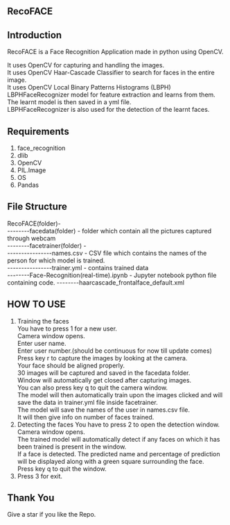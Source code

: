 ## RecoFACE 
## Introduction
RecoFACE is a Face Recognition Application made in python using OpenCV.

It uses OpenCV for capturing and handling the images.\
It uses OpenCV Haar-Cascade Classifier to search for faces in the entire image.\
It uses OpenCV Local Binary Patterns Histograms (LBPH) LBPHFaceRecognizer model for feature extraction and learns from them.\
The learnt model is then saved in a yml file.\
LBPHFaceRecognizer is also used for the detection of the learnt faces.


## Requirements
1. face_recognition
2. dlib
3. OpenCV
4. PIL.Image
5. OS
6. Pandas

## File Structure

RecoFACE(folder)-\
--------facedata(folder) - folder which contain all the pictures captured through webcam\
--------facetrainer(folder) -\
----------------names.csv - CSV file which contains the names of the person for which model is trained.\
----------------trainer.yml - contains trained data\
--------Face-Recognition(real-time).ipynb - Jupyter notebook python file containing code.
--------haarcascade_frontalface_default.xml
  
    
## HOW TO USE

1. Training the faces\
       You have to press 1 for a new user.\
       Camera window opens.\
          Enter user name.\
          Enter user number.(should be continuous for now till update comes)\
          Press key r to capture the images by looking at the camera. \
            Your face should be aligned properly.\
            30 images will be captured and saved in the facedata folder.\
            Window will automatically get closed after capturing images.\
          You can also press key q to quit the camera window.\
       The model will then automatically train upon the images clicked and will 
       save the data in trainer.yml file inside facetrainer.\
       The model will save the names of the user in names.csv file.\
       It will then give info on number of faces trained.
2. Detecting the faces
       You have to press 2 to open the detection window.\
       Camera window opens.\
       The trained model will automatically detect if any faces on which it has been trained is
       present in the window.\
       If a face is detected. The predicted name and percentage of prediction will be displayed 
       along with a green square surrounding the face.\
       Press key q to quit the window.
3. Press 3 for exit.



## Thank You 
Give a star if you like the Repo.


